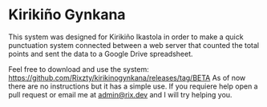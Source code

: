 # Kirikiño Gynkana
This system was designed for Kirikiño Ikastola in order to make a quick punctuation system connected between a web server that counted the total points and sent the data to a Google Drive spreadsheet.

Feel free to download and use the system: https://github.com/Rixzty/kirikinogynkana/releases/tag/BETA
As of now there are no instructions but it has a simple use. If you requiere help open a pull request or email me at admin@rix.dev and I will try helping you.
